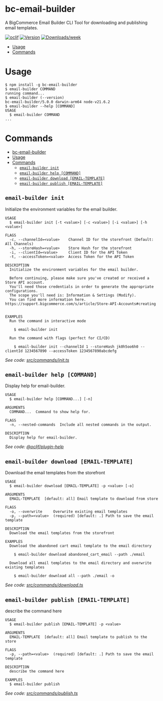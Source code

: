 # bc-email-builder

A BigCommerce Email Builder CLI Tool for downloading and publishing email templates.

[![oclif](https://img.shields.io/badge/cli-oclif-brightgreen.svg)](https://oclif.io)
[![Version](https://img.shields.io/npm/v/bc-email-builder.svg)](https://npmjs.org/package/bc-email-builder)
[![Downloads/week](https://img.shields.io/npm/dw/bc-email-builder.svg)](https://npmjs.org/package/bc-email-builder)

<!-- toc -->

- [Usage](#usage)
- [Commands](#commands)
<!-- tocstop -->

# Usage

<!-- usage -->

```sh-session
$ npm install -g bc-email-builder
$ email-builder COMMAND
running command...
$ email-builder (--version)
bc-email-builder/5.0.0 darwin-arm64 node-v21.6.2
$ email-builder --help [COMMAND]
USAGE
  $ email-builder COMMAND
...
```

<!-- usagestop -->

# Commands

<!-- commands -->

- [bc-email-builder](#bc-email-builder)
- [Usage](#usage)
- [Commands](#commands)
  - [`email-builder init`](#email-builder-init)
  - [`email-builder help [COMMAND]`](#email-builder-help-command)
  - [`email-builder download [EMAIL-TEMPLATE]`](#email-builder-download-email-template)
  - [`email-builder publish [EMAIL-TEMPLATE]`](#email-builder-publish-email-template)

## `email-builder init`

Initialize the environment variables for the email builder.

```
USAGE
  $ email-builder init [-t <value>] [-c <value>] [-i <value>] [-h <value>]

FLAGS
  -c, --channelId=<value>    Channel ID for the storefront (Default: All Channels)
  -h, --storeHash=<value>    Store Hash for the storefront
  -i, --clientId=<value>     Client ID for the API Token
  -t, --accessToken=<value>  Access Token for the API Token

DESCRIPTION
  Initialize the environment variables for the email builder.

  Before continuing, please make sure you've created or received a Store API account.
  You'll need those credentials in order to generate the appropriate configurations.
  The scope you'll need is: Information & Settings (Modify).
  You can find more information here. https://support.bigcommerce.com/s/article/Store-API-Accounts#creating


EXAMPLES
  Run the command in interactive mode

    $ email-builder init

  Run the command with flags (perfect for CI/CD)

    $ email-builder init --channelId 1 --storeHash jk0h5oo6h0 --clientId 1234567890 --accessToken 1234567890abcdefg
```

_See code: [src/commands/init.ts](https://github.com/AndrewBarber/bc-email-builder/blob/v5.0.0/src/commands/init.ts)_

## `email-builder help [COMMAND]`

Display help for email-builder.

```
USAGE
  $ email-builder help [COMMAND...] [-n]

ARGUMENTS
  COMMAND...  Command to show help for.

FLAGS
  -n, --nested-commands  Include all nested commands in the output.

DESCRIPTION
  Display help for email-builder.
```

_See code: [@oclif/plugin-help](https://github.com/oclif/plugin-help/blob/v6.2.5/src/commands/help.ts)_

## `email-builder download [EMAIL-TEMPLATE]`

Download the email templates from the storefront

```
USAGE
  $ email-builder download [EMAIL-TEMPLATE] -p <value> [-o]

ARGUMENTS
  EMAIL-TEMPLATE  [default: all] Email template to download from store

FLAGS
  -o, --overwrite     Overwrite existing email templates
  -p, --path=<value>  (required) [default: .] Path to save the email template

DESCRIPTION
  Download the email templates from the storefront

EXAMPLES
  Download the abandoned cart email template to the email directory

    $ email-builder download abandoned_cart_email --path ./email

  Download all email templates to the email directory and overwrite existing templates

    $ email-builder download all --path ./email -o
```

_See code: [src/commands/download.ts](https://github.com/AndrewBarber/bc-email-builder/blob/v5.0.0/src/commands/download.ts)_

## `email-builder publish [EMAIL-TEMPLATE]`

describe the command here

```
USAGE
  $ email-builder publish [EMAIL-TEMPLATE] -p <value>

ARGUMENTS
  EMAIL-TEMPLATE  [default: all] Email template to publish to the store

FLAGS
  -p, --path=<value>  (required) [default: .] Path to save the email template

DESCRIPTION
  describe the command here

EXAMPLES
  $ email-builder publish
```

_See code: [src/commands/publish.ts](https://github.com/AndrewBarber/bc-email-builder/blob/v5.0.0/src/commands/publish.ts)_

<!-- commandsstop -->
